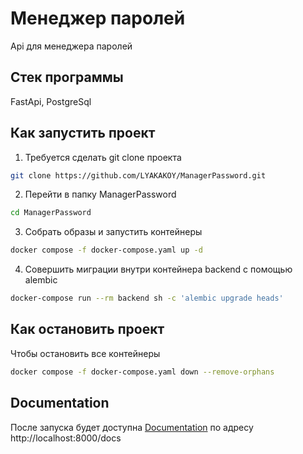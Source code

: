 # Менеджер паролей
Api для менеджера паролей

## Стек программы
FastApi, PostgreSql

## Как запустить проект
1. Требуется сделать git clone проекта
```bash
git clone https://github.com/LYAKAKOY/ManagerPassword.git
```
2. Перейти в папку ManagerPassword
```bash
cd ManagerPassword 
```
3. Собрать образы и запустить контейнеры 
```bash
docker compose -f docker-compose.yaml up -d 
```
4. Совершить миграции внутри контейнера backend с помощью alembic
```bash
docker-compose run --rm backend sh -c 'alembic upgrade heads'
```

## Как остановить проект
Чтобы остановить все контейнеры
```bash
docker compose -f docker-compose.yaml down --remove-orphans
```

## Documentation
После запуска будет доступна
[Documentation](http://localhost:8000/docs) по адресу http://localhost:8000/docs